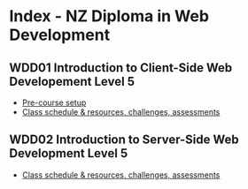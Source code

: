 # Index - NZ Diploma in Web Development

## WDD01 Introduction to Client-Side Web Developement Level 5
 - [Pre-course setup](https://github.com/Developers-Institute/WDD01-Client-Side-Pre-Course-Setup)
 - [Class schedule & resources, challenges, assessments](https://github.com/Developers-Institute/WDD01-Intro-Client-Side-Web-Development)

## WDD02 Introduction to Server-Side Web Development Level 5
 - [Class schedule & resources, challenges, assessments](https://github.com/Developers-Institute/WDD02-Intro-Server-Side-Web-Development)
